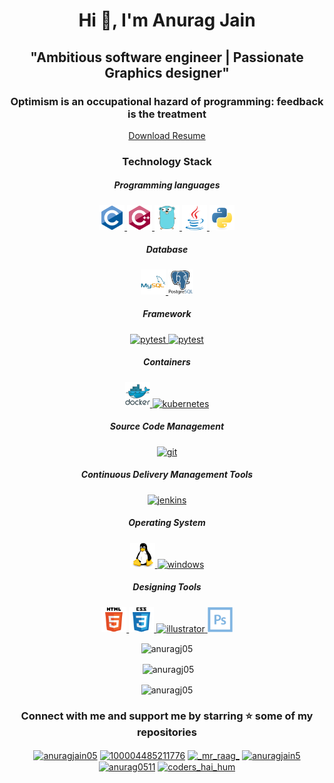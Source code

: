 <h1 align="center">Hi 👋, I'm Anurag Jain</h1>
<h2 align="center">"Ambitious software engineer | Passionate Graphics designer"</h2>
<h3 align="center">Optimism is an occupational hazard of programming: feedback is the treatment</h3>

<p align="center">
</a>
<a href="https://drive.google.com/file/d/1bk3NoYUGzw7tdm6Co_GND4RLsurBtIdr/view?usp=sharing" target="_blank" rel="noreferrer">
Download Resume
</a>
</p>

<h3 align="center">Technology Stack</h3>

<h5 align="center">Programming languages</h5>
<p align="center">
<a href="https://www.cprogramming.com/" target="_blank" rel="noreferrer">
<img src="https://raw.githubusercontent.com/devicons/devicon/master/icons/c/c-original.svg" alt="c" width="40" height="40"/>
</a>
<a href="https://www.w3schools.com/cpp/" target="_blank" rel="noreferrer">
<img src="https://raw.githubusercontent.com/devicons/devicon/master/icons/cplusplus/cplusplus-original.svg" alt="cplusplus" width="40" height="40"/>
</a>
<a href="https://golang.org" target="_blank" rel="noreferrer">
<img src="https://raw.githubusercontent.com/devicons/devicon/master/icons/go/go-original.svg" alt="go" width="40" height="40"/>
</a>
<a href="https://www.java.com" target="_blank" rel="noreferrer">
<img src="https://raw.githubusercontent.com/devicons/devicon/master/icons/java/java-original.svg" alt="java" width="40" height="40"/>
</a>
<a href="https://www.python.org" target="_blank" rel="noreferrer">
<img src="https://raw.githubusercontent.com/devicons/devicon/master/icons/python/python-original.svg" alt="python" width="40" height="40"/>
</a>
</p>

<h5 align="center">Database</h5>
<p align="center">
<a href="https://www.mysql.com/" target="_blank" rel="noreferrer">
<img src="https://raw.githubusercontent.com/devicons/devicon/master/icons/mysql/mysql-original-wordmark.svg" alt="mysql" width="40" height="40"/>
</a>
<a href="https://www.postgresql.org" target="_blank" rel="noreferrer">
<img src="https://raw.githubusercontent.com/devicons/devicon/master/icons/postgresql/postgresql-original-wordmark.svg" alt="postgresql" width="40" height="40"/>
</a>
</p>

<h5 align="center">Framework</h5>
<p align="center">
<a href="https://robotframework.org" target="_blank" rel="noreferrer">
<img src="https://upload.wikimedia.org/wikipedia/commons/e/e4/Robot-framework-logo.png" alt="pytest" width="40" height="40"/>
</a>
<a href="https://docs.pytest.org/en/7.0.x/contents.html" target="_blank" rel="noreferrer">
<img src="https://avatars.githubusercontent.com/u/8897583?v=4&s=128" alt="pytest" width="40" height="40"/>
</a>
</p>

<h5 align="center">Containers</h5>
<p align="center">
<a href="https://www.docker.com/" target="_blank" rel="noreferrer">
<img src="https://raw.githubusercontent.com/devicons/devicon/master/icons/docker/docker-original-wordmark.svg" alt="docker" width="40" height="40"/>
</a>
<a href="https://kubernetes.io" target="_blank" rel="noreferrer">
<img src="https://www.vectorlogo.zone/logos/kubernetes/kubernetes-icon.svg" alt="kubernetes" width="40" height="40"/>
</a>
</p>

<h5 align="center">Source Code Management</h5>
<p align="center">
<a href="https://git-scm.com/" target="_blank" rel="noreferrer">
<img src="https://www.vectorlogo.zone/logos/git-scm/git-scm-icon.svg" alt="git" width="40" height="40"/>
</a>
</p>

<h5 align="center">Continuous Delivery Management Tools</h5>
<p align="center">
<a href="https://www.jenkins.io" target="_blank" rel="noreferrer">
<img src="https://www.vectorlogo.zone/logos/jenkins/jenkins-icon.svg" alt="jenkins" width="40" height="40"/>
</a>
</p>

<h5 align="center">Operating System</h5>
<p align="center">
<a href="https://www.linux.org/" target="_blank" rel="noreferrer">
<img src="https://raw.githubusercontent.com/devicons/devicon/master/icons/linux/linux-original.svg" alt="linux" width="40" height="40"/>
</a>
<a href="https://www.microsoft.com/en-in/windows/?r=1" target="_blank" rel="noreferrer">
<img src="https://upload.wikimedia.org/wikipedia/commons/5/5f/Windows_logo_-_2012.svg" alt="windows" width="40" height="40"/>
</a>
</p>

<h5 align="center">Designing Tools</h5>
<p align="center">
<a href="https://www.w3.org/html/" target="_blank" rel="noreferrer">
<img src="https://raw.githubusercontent.com/devicons/devicon/master/icons/html5/html5-original-wordmark.svg" alt="html5" width="40" height="40"/>
</a>
<a href="https://www.w3schools.com/css/" target="_blank" rel="noreferrer">
<img src="https://raw.githubusercontent.com/devicons/devicon/master/icons/css3/css3-original-wordmark.svg" alt="css3" width="40" height="40"/>
</a> 
<a href="https://www.adobe.com/in/products/illustrator.html" target="_blank" rel="noreferrer">
<img src="https://www.vectorlogo.zone/logos/adobe_illustrator/adobe_illustrator-icon.svg" alt="illustrator" width="40" height="40"/> 
</a>
<a href="https://www.photoshop.com/en" target="_blank" rel="noreferrer">
<img src="https://raw.githubusercontent.com/devicons/devicon/master/icons/photoshop/photoshop-line.svg" alt="photoshop" width="40" height="40"/>
</a>
</p>


<p align="center"><img align="center" src="https://github-readme-stats.vercel.app/api/top-langs?username=anuragj05&show_icons=true&locale=en&layout=compact" alt="anuragj05" /></p>

<p align="center">&nbsp;<img align="center" src="https://github-readme-stats.vercel.app/api?username=anuragj05&show_icons=true&locale=en" alt="anuragj05" /></p>

<p align="center"><img align="center" src="https://github-readme-streak-stats.herokuapp.com/?user=anuragj05&" alt="anuragj05" /></p>


<h3 align='center'>Connect with me and support me by starring ⭐ some of my repositories</h2>
<p align="center">
<a href="https://linkedin.com/in/anuragjain05" target="blank"><img align="center" src="https://raw.githubusercontent.com/rahuldkjain/github-profile-readme-generator/master/src/images/icons/Social/linked-in-alt.svg" alt="anuragjain05" height="30" width="40" /></a>
<a href="https://fb.com/100004485211776" target="blank"><img align="center" src="https://raw.githubusercontent.com/rahuldkjain/github-profile-readme-generator/master/src/images/icons/Social/facebook.svg" alt="100004485211776" height="30" width="40" /></a>
<a href="https://instagram.com/_mr_raag_" target="blank"><img align="center" src="https://raw.githubusercontent.com/rahuldkjain/github-profile-readme-generator/master/src/images/icons/Social/instagram.svg" alt="_mr_raag_" height="30" width="40" /></a>
<a href="https://www.behance.net/anuragjain5" target="blank"><img align="center" src="https://raw.githubusercontent.com/rahuldkjain/github-profile-readme-generator/master/src/images/icons/Social/behance.svg" alt="anuragjain5" height="30" width="40" /></a>
<a href="https://www.codechef.com/users/anurag0511" target="blank"><img align="center" src="https://cdn.jsdelivr.net/npm/simple-icons@3.1.0/icons/codechef.svg" alt="anurag0511" height="30" width="40" /></a>
<a href="https://www.hackerrank.com/coders_hai_hum" target="blank"><img align="center" src="https://raw.githubusercontent.com/rahuldkjain/github-profile-readme-generator/master/src/images/icons/Social/hackerrank.svg" alt="coders_hai_hum" height="30" width="40" /></a>
</p>
